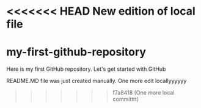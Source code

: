 <<<<<<< HEAD
New edition of local file
=======
# my-first-github-repository
Here is my first GitHub repository. Let's get started with GitHub

README.MD file was just created manually. One more edit locallyyyyyy
>>>>>>> f7a8418 (One more local committtt)
